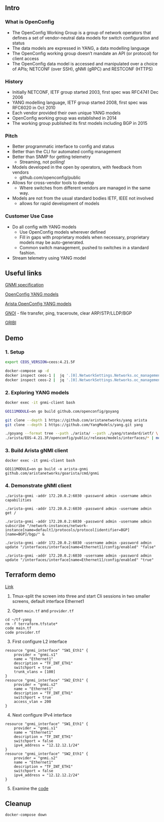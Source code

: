 ## Intro


### What is OpenConfig

* The OpenConfig Working Group is a group of network operators that defines a set of vendor-neutral data models for switch configuration and status
* The data models are expressed in YANG, a data modelling language
* The OpenConfig working group doesn’t mandate an API (or protocol) for client access
* The OpenConfig data model is accessed and manipulated over a choice of  APIs; NETCONF (over SSH), gNMI (gRPC) and RESTCONF (HTTPS)

### History

* Initially NETCONF, IETF group started 2003,  first spec was RFC4741 Dec 2006
* YANG modelling language, IETF group started 2008,  first spec was RFC6020 in Oct 2010
* Each vendor provided their own unique YANG models
* OpenConfig working group was established in 2014
* The working group published its first models including BGP in 2015 

### Pitch 

*  Better programmatic interface to config and status
* Better than the CLI for automated config management
* Better than SNMP for getting telemetry
    * Streaming, not polling!
* Models developed in the open by operators, with feedback from vendors
    * github.com/openconfig/public
* Allows for cross-vendor tools to develop
    * Where switches from different vendors are managed in the same way.
* Models are not from the usual standard bodies IETF, IEEE not involved
    * allows for rapid development of models

### Customer Use Case

* Do all config with YANG models
    * Use OpenConfig models wherever defined
    * Fill in gaps with proprietary models when necessary, proprietary models may be auto-generated.
    * Common switch management, pushed to switches in a standard fashion. 
* Stream telemetry using YANG model


## Useful links


[GNMI specification](https://github.com/openconfig/reference/blob/master/rpc/gnmi/gnmi-specification.md)

[OpenConfig YANG models](https://github.com/openconfig/public/tree/master/release/models)

[Arista OpenConfig YANG models](https://github.com/aristanetworks/yang)

[GNOI](https://github.com/openconfig/gnoi) - file transfer, ping, traceroute, clear ARP/STP/LLDP/BGP

[GRIBI](https://github.com/openconfig/gribi/blob/master/proto/service/gribi.proto)

## Demo 

### 1. Setup

```bash
export CEOS_VERSION=ceos:4.21.5F

docker-compose up -d
docker inspect ceos-1 |  jq '.[0].NetworkSettings.Networks.oc_management.IPAddress'
docker inspect ceos-2 |  jq '.[0].NetworkSettings.Networks.oc_management.IPAddress'
```

### 2. Exploring YANG models

```bash
docker exec -it gnmi-client bash

GO111MODULE=on go build github.com/openconfig/goyang

git clone --depth 1 https://github.com/aristanetworks/yang arista
git clone --depth 1 https://github.com/YangModels/yang.git yang

./goyang --format tree --path ./arista/ --path ./yang/standard/ietf/ \
./arista/EOS-4.21.3F/openconfig/public/release/models/interfaces/* | more
```



### 3. Build Arista gNMI client

```
docker exec -it gnmi-client bash

GO111MODULE=on go build -o arista-gnmi github.com/aristanetworks/goarista/cmd/gnmi
```



### 4. Demonstrate gNMI client 

```
./arista-gnmi -addr 172.20.0.2:6030 -password admin -username admin capabilities
```
```
./arista-gnmi -addr 172.20.0.2:6030 -password admin -username admin get /
```
```
./arista-gnmi -addr 172.20.0.2:6030 -password admin -username admin subscribe "/network-instances/network-instance[name=default]/protocols/protocol[identifier=BGP][name=BGP]/bgp/" &
```
```
./arista-gnmi -addr 172.20.0.2:6030 -username admin -password admin update "/interfaces/interface[name=Ethernet1]/config/enabled" "false"
```
```
./arista-gnmi -addr 172.20.0.2:6030 -username admin -password admin update "/interfaces/interface[name=Ethernet1]/config/enabled" "true"
```



## Terraform demo

[Link](https://github.com/networkop/terraform-yang)

1. Tmux-split the screen into three and start Cli sessions in two smaller screens, default interface  Ethernet1

2. Open `main.tf` and `provider.tf`

```
cd ~/tf-yang
rm -f terraform.tfstate*        
code main.tf
code provider.tf
```

3. First configure L2 interface


```
resource "gnmi_interface" "SW1_Eth1" {
    provider = "gnmi.s1"
    name = "Ethernet1"
    description = "TF_INT_ETH1"
    switchport = true
    trunk_vlans = [100]
}
resource "gnmi_interface" "SW2_Eth1" {
    provider = "gnmi.s2"
    name = "Ethernet1"
    description = "TF_INT_ETH1"
    switchport = true
    access_vlan = 200
}
```

4. Next configure IPv4 interface

```
resource "gnmi_interface" "SW1_Eth1" {
    provider = "gnmi.s1"
    name = "Ethernet1"
    description = "TF_INT_ETH1"
    switchport = false
    ipv4_address = "12.12.12.1/24"
}
resource "gnmi_interface" "SW2_Eth1" {
    provider = "gnmi.s2"
    name = "Ethernet1"
    description = "TF_INT_ETH1"
    switchport = false
    ipv4_address = "12.12.12.2/24"
}
```

5. Examine the [code](https://github.com/networkop/terraform-yang/blob/master/resource_interface.go)


## Cleanup

```
docker-compose down            
```